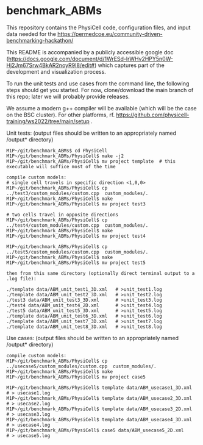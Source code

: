 # benchmark_ABMs

This repository contains the PhysiCell code, configuration files, and input data needed for the https://permedcoe.eu/community-driven-benchmarking-hackathon/

This README is accompanied by a publicly accessible google doc (https://docs.google.com/document/d/1WrESd-lrWHv2HPY5n0W-Hj2Jm67Srw4BkAR2noyR9I8/edit#) which captures part of the development and visualization process.

To run the unit tests and use cases from the command line, the following steps should get you started.
For now, clone/download the main branch of this repo; later we will probably provide releases.

We assume a modern g++ compiler will be available (which will be the case on the BSC cluster).
For other platforms, rf. https://github.com/physicell-training/ws2022/tree/main/setup .

Unit tests: (output files should be written to an appropriately named /output* directory)
```
M1P~/git/benchmark_ABMs$ cd PhysiCell
M1P~/git/benchmark_ABMs/PhysiCell$ make -j2
M1P~/git/benchmark_ABMs/PhysiCell$ mv project template  # this executable will suffice most of the time

compile custom models:
# single cell travels in specific direction <1,0,0>
M1P~/git/benchmark_ABMs/PhysiCell$ cp ../test3/custom_modules/custom.cpp  custom_modules/.
M1P~/git/benchmark_ABMs/PhysiCell$ make 
M1P~/git/benchmark_ABMs/PhysiCell$ mv project test3

# two cells travel in opposite directions
M1P~/git/benchmark_ABMs/PhysiCell$ cp ../test4/custom_modules/custom.cpp  custom_modules/.
M1P~/git/benchmark_ABMs/PhysiCell$ make 
M1P~/git/benchmark_ABMs/PhysiCell$ mv project test4

M1P~/git/benchmark_ABMs/PhysiCell$ cp ../test5/custom_modules/custom.cpp  custom_modules/.
M1P~/git/benchmark_ABMs/PhysiCell$ make 
M1P~/git/benchmark_ABMs/PhysiCell$ mv project test5

then from this same directory (optionally direct terminal output to a .log file):

./template data/ABM_unit_test1_3D.xml   # >unit_test1.log
./template data/ABM_unit_test2_3D.xml   # >unit_test2.log
./test3 data/ABM_unit_test3_3D.xml      # >unit_test3.log
./test4 data/ABM_unit_test4_2D.xml      # >unit_test4.log
./test5 data/ABM_unit_test5_3D.xml      # >unit_test5.log
./template data/ABM_unit_test6_3D.xml   # >unit_test6.log
./template data/ABM_unit_test7_3D.xml   # >unit_test7.log
./template data/ABM_unit_test8_3D.xml   # >unit_test8.log

```
Use cases:  (output files should be written to an appropriately named /output* directory)
```
compile custom models:
M1P~/git/benchmark_ABMs/PhysiCell$ cp ../usecase5/custom_modules/custom.cpp  custom_modules/.
M1P~/git/benchmark_ABMs/PhysiCell$ make 
M1P~/git/benchmark_ABMs/PhysiCell$ mv project case5

M1P~/git/benchmark_ABMs/PhysiCell$ template data/ABM_usecase1_3D.xml  # > usecase1.log
M1P~/git/benchmark_ABMs/PhysiCell$ template data/ABM_usecase2_3D.xml  # > usecase2.log
M1P~/git/benchmark_ABMs/PhysiCell$ template data/ABM_usecase3_2D.xml  # > usecase3.log
M1P~/git/benchmark_ABMs/PhysiCell$ template data/ABM_usecase4_3D.xml  # > usecase4.log
M1P~/git/benchmark_ABMs/PhysiCell$ case5 data/ABM_usecase5_2D.xml     # > usecase5.log
```
